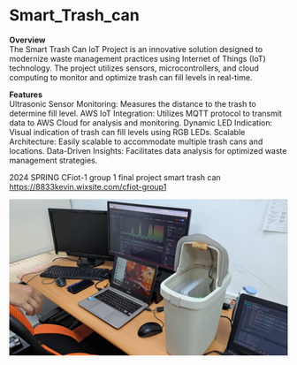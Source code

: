 # Smart_Trash_can
**Overview**  
The Smart Trash Can IoT Project is an innovative solution designed to modernize waste management practices using Internet of Things (IoT) technology. The project utilizes sensors, microcontrollers, and cloud computing to monitor and optimize trash can fill levels in real-time.  

**Features**  
  Ultrasonic Sensor Monitoring: Measures the distance to the trash to determine fill level.
  AWS IoT Integration: Utilizes MQTT protocol to transmit data to AWS Cloud for analysis and monitoring.
  Dynamic LED Indication: Visual indication of trash can fill levels using RGB LEDs.
  Scalable Architecture: Easily scalable to accommodate multiple trash cans and locations.
  Data-Driven Insights: Facilitates data analysis for optimized waste management strategies.

2024 SPRING CFiot-1 group 1 final project smart trash can
https://8833kevin.wixsite.com/cfiot-group1

![image](https://github.com/CFIoTteam1/Smart_Trash_can/blob/main/LINE_ALBUM_2024531_240531_1.jpg)


